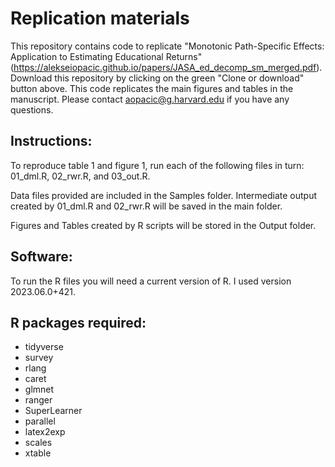 # Replication materials

This repository contains code to replicate "Monotonic Path-Specific Effects: Application to Estimating Educational Returns" (https://alekseiopacic.github.io/papers/JASA_ed_decomp_sm_merged.pdf). Download this repository by clicking on the green "Clone or download" button above. This code replicates the main figures and tables in the manuscript. Please contact aopacic@g.harvard.edu if you have any questions.

## Instructions:
To reproduce table 1 and figure 1, run each of the following files in turn: 01_dml.R, 02_rwr.R, and 03_out.R.

Data files provided are included in the Samples folder. Intermediate output created by 01_dml.R and 02_rwr.R will be saved in the main folder.

Figures and Tables created by R scripts will be stored in the Output folder. 

## Software:
To run the R files you will need a current version of R. I used version 2023.06.0+421.

## R packages required:

- tidyverse
- survey
- rlang
- caret
- glmnet
- ranger
- SuperLearner
- parallel
- latex2exp
- scales
- xtable

